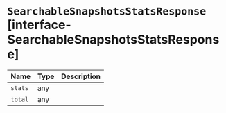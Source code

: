 # `SearchableSnapshotsStatsResponse` [interface-SearchableSnapshotsStatsResponse]

| Name | Type | Description |
| - | - | - |
| `stats` | any | &nbsp; |
| `total` | any | &nbsp; |

